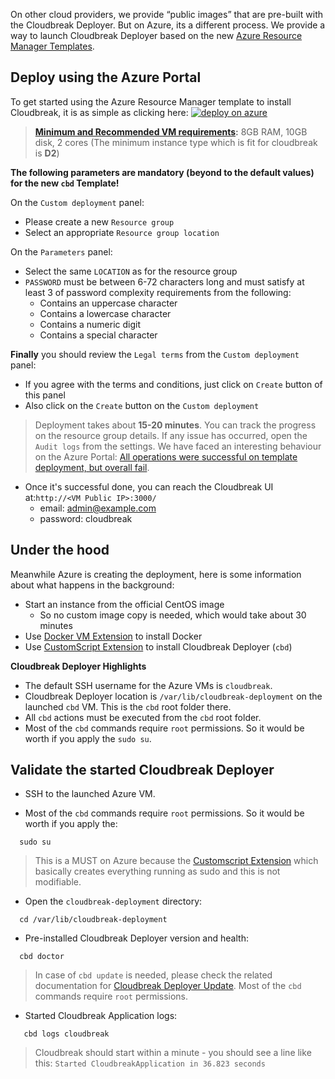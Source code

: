 On other cloud providers, we provide “public images” that are pre-built with the Cloudbreak Deployer. But on Azure, its a different process.
We provide a way to launch Cloudbreak Deployer based on the new [Azure Resource Manager 
Templates](https://github.com/Azure/azure-quickstart-templates).

## Deploy using the Azure Portal

To get started using the Azure Resource Manager template to install Cloudbreak, it is as simple as clicking here: <a href="https://portal.azure.com/#create/Microsoft.Template/uri/https%3A%2F%2Fraw.githubusercontent.com%2Fsequenceiq%2Fazure-cbd-quickstart%2F1.2.1%2Fazuredeploy.json">  ![deploy on azure](http://azuredeploy.net/deploybutton.png) </a>

> **[Minimum and Recommended VM requirements](onprem.md#minimum-and-recommended-system-requirements):** 8GB RAM, 10GB disk, 2 cores (The minimum instance type which is fit for cloudbreak is **D2**)

**The following parameters are mandatory (beyond to the default values) for the new `cbd` Template!**

On the `Custom deployment` panel:

  * Please create a new `Resource group`
  * Select an appropriate `Resource group location`

On the `Parameters` panel:

  * Select the same `LOCATION` as for the resource group
  * `PASSWORD` must be between 6-72 characters long and must satisfy 
  at least 3 of password complexity requirements from the following:
    * Contains an uppercase character
    * Contains a lowercase character
    * Contains a numeric digit
    * Contains a special character

**Finally** you should review the `Legal terms` from the `Custom deployment` panel:

  * If you agree with the terms and conditions, just click on `Create` 
button of this panel
  * Also click on the `Create` button on the `Custom deployment` 

> Deployment takes about **15-20 minutes**. You can track the 
progress on the resource group details. If any issue has occurred, open the `Audit logs` from the settings. 
> We have faced an interesting behaviour on the Azure Portal: [All operations were successful on template deployment, 
but overall fail](https://github.com/Azure/azure-quickstart-templates/issues/1294).

  * Once it's successful done, you can reach the Cloudbreak UI 
at:```http://<VM Public IP>:3000/```
    * email: admin@example.com
    * password: cloudbreak

## Under the hood

Meanwhile Azure is creating the deployment, here is some information about what happens in the background:

  * Start an instance from the official CentOS image
    * So no custom image copy is needed, which would take about 30 
   minutes
  * Use [Docker VM Extension](https://github.com/Azure/azure-docker-extension) to install Docker
  * Use [CustomScript Extension](https://github.com/Azure/azure-linux-extensions/tree/master/CustomScript) to install 
Cloudbreak Deployer (`cbd`)

**Cloudbreak Deployer Highlights**

  * The default SSH username for the Azure VMs is `cloudbreak`.
  * Cloudbreak Deployer location is `/var/lib/cloudbreak-deployment` on the launched `cbd` VM. This is the 
      `cbd` root folder there.
  * All `cbd` actions must be executed from the `cbd` root folder.
  * Most of the `cbd` commands require `root` permissions. So it would be worth if you apply the `sudo su`.

## Validate the started Cloudbreak Deployer

- SSH to the launched Azure VM.

- Most of the `cbd` commands require `root` permissions. So it would be worth if you apply the:
```
  sudo su
```
> This is a MUST on Azure because the [Customscript Extension](https://github.com/Azure/azure-linux-extensions/tree/master/CustomScript) which basically creates everything running as sudo and this is not modifiable.

- Open the `cloudbreak-deployment` directory:
```
  cd /var/lib/cloudbreak-deployment
```

- Pre-installed Cloudbreak Deployer version and health:
```
  cbd doctor
```
>In case of `cbd update` is needed, please check the related documentation for [Cloudbreak Deployer Update](operations.md#update-cloudbreak-deployer). Most of the `cbd` commands require `root` permissions.

- Started Cloudbreak Application logs:
```
   cbd logs cloudbreak
```
>Cloudbreak should start within a minute - you should see a line like this: `Started CloudbreakApplication in 36.823 seconds`
